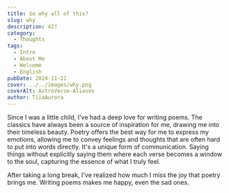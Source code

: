 ```yaml
---
title: So why all of this?
slug: why
description: 42?
category:
  - Thoughts
tags:
  - Intro
  - About Me
  - Welcome
  - English
pubDate: 2024-11-21
cover: ../../images/why.png
coverAlt: AstroVerse-Aliases
author: TiiaAurora
---
```


Since I was a little child, I've had a deep love for writing poems. The classics have always been a source of inspiration for me, drawing me into their timeless beauty. Poetry offers the best way for me to express my emotions, allowing me to convey feelings and thoughts that are often hard to put into words directly. It's a unique form of communication. Saying things without explicitly saying them where each verse becomes a window to the soul, capturing the essence of what I truly feel.

After taking a long break, I've realized how much I miss the joy that poetry brings me. Writing poems makes me happy, even the sad ones.
